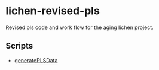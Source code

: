 # lichen-revised-pls

Revised pls code and work flow for the aging lichen project.

## Scripts

- [generatePLSData]()
